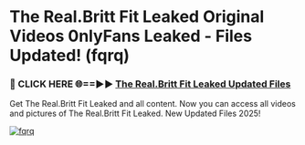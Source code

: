 # The Real.Britt Fit Leaked Original Videos 0nlyFans Leaked - Files Updated! (fqrq)

<h3>🔴 CLICK HERE 🌐==►► <a href="https://tinyurl.com/3hn5wdd3" rel="nofollow">The Real.Britt Fit Leaked Updated Files</a></h3>

Get The Real.Britt Fit Leaked and all content. Now you can access all videos and pictures of The Real.Britt Fit Leaked. New Updated Files 2025!

[![fqrq](https://i.imgur.com/4HnBqBT.gif)](https://tinyurl.com/3hn5wdd3)
